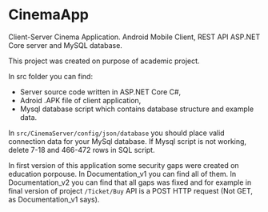 # CinemaApp
Client-Server Cinema Application. Android Mobile Client, REST API ASP.NET Core server and MySQL database.

This project was created on purpose of academic project. 

In src folder you can find:
* Server source code written in ASP.NET Core C#,
* Adroid .APK file of client application,
* Mysql database script which contains database structure and example data.

In `src/CinemaServer/config/json/database` you should place valid connection data for your MySql database. 
If Mysql script is not working, delete 7-18 and 466-472 rows in SQL script.

In first version of this application some security gaps were created on education porpouse. In Documentation_v1 you can find all of them. 
In Documentation_v2 you can find that all gaps was fixed and for example in final version of project `/Ticket/Buy` API is a POST HTTP request (Not GET, as Documentation_v1 says).

